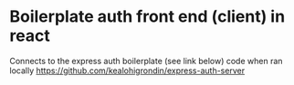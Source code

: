 # Boilerplate auth front end (client) in react
Connects to the express auth boilerplate (see link below) code when ran locally
https://github.com/kealohigrondin/express-auth-server
